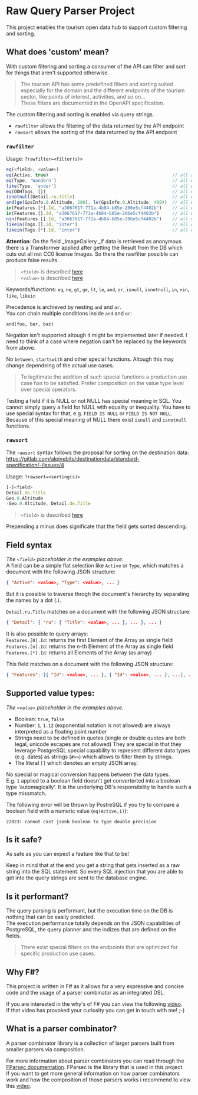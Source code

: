 <!--
SPDX-FileCopyrightText: NOI Techpark <digital@noi.bz.it>

SPDX-License-Identifier: CC0-1.0
-->

# Raw Query Parser Project

This project enables the tourism open data hub to support custom filtering and sorting.

## What does 'custom' mean?

With custom filtering and sorting a consumer of the API can filter and sort for things
that aren't supported otherwise.

> The tourism API has some predefined filters and sorting suited
> especially for the domain and the
> different endpoints of the tourism sector, like points of interest, activities, and
> so on...  
> These filters are documented in the OpenAPI specification.

The custom filtering and sorting is enabled via query strings.

- `rawfilter` allows the filtering of the data returned by the API endpoint
- `rawsort` allows the sorting of the data returned by the API endpoint

### `rawfilter`

Usage: `?rawfilter=<filter(s)>`

```javascript
eq(<field>, <value>)
eq(Active, true)                                               // all active entries
eq(Type, 'Wandern')                                            // all entries of type 'Wandern'
like(Type, 'ander')                                            // all entries of type like 'ander'
eq(ODHTags, [])                                                // all entries where Array ODHTags is empty
isnotnull(Detail.ru.Title)                                     // all entries with a russian title set
and(ge(GpsInfo.0.Altitude, 200), le(GpsInfo.0.Altitude, 400))  // all entries with an altitude between 200 and 400 meters
in(Features.[*].Id, "a3067617-771a-4b84-b85e-206e5cf4402b")    // all entries in an Array with a specific feature ID
in(Features.[].Id, "a3067617-771a-4b84-b85e-206e5cf4402b")     // all entries in an Array with a specific feature ID - alternative notation
nin(Features.[].Id, "a3067617-771a-4b84-b85e-206e5cf4402b")    // all entries which not have a specific feature ID in an Array 
likein(Tags.[].Id, "inter")                                    // all entries in an Array with a Tag Id like the passed value
likein(Tags.[*].Id, "inter")                                   // all entries in an Array with a Tag Id like the passed value - alternative notation
```

**Attention**: On the field _ImageGallery _if data is retrieved as anonymous there is a Transformer applied after getting the Result from the DB which cuts out all not CC0 license Images. So there the rawfilter possible can produce false results.  


> `<field>` is described [here](#Supported-value-types:)   
> `<value>` is described [here](#Field-syntax:)

Keywords/functions: `eq`, `ne`, `gt`, `ge`, `lt`, `le`, `and`, `or`, `isnull`, `isnotnull`, `in`, `nin`, `like`, `likein`

Precedence is archieved by nesting `and` and `or`.  
You can chain multiple conditions inside `and` and `or`:

```
and(foo, bar, baz)
```

Negation isn't supported altough it might be implemented later if needed. I need to think of a case where negation can't be replaced by the keywords from above. 

No `between`, `startswith` and other special functions. Altough this may change dependeing of the actual use cases.

> To legitimate the addition of such special functions a production use case has to be satisfied.
> Prefer composition on the value type level over special operators.

Testing a field if it is NULL or not NULL has special meaning in SQL. You cannot simply query a field for NULL with equality or inequality. You have to use special syntax for that, e.g. `FIELD IS NULL` or `FIELD IS NOT NULL`.    
Because of this special meaning of NULL there exist `isnull` and `isnotnull` functions.

### `rawsort`

The `rawsort` syntax follows the proposal for sorting on the destination data: https://gitlab.com/alpinebits/destinationdata/standard-specification/-/issues/4

Usage: `?rawsort=<sorting(s)>`

```javascript
[-]<field>
Detail.de.Title
Geo.0.Altitude
-Geo.0.Altitude, Detail.de.Title
```
> `<field>` is described [here](#Supported-value-types:)

Prepending a minus does significate that the field gets sorted descending.

## Field syntax

*The `<field>` placeholder in the examples above.*    
A field  can be a simple flat selection like `Active` or `Type`, which matches a document with the following JSON structure:

```json
{ "Active": <value>, "Type": <value>, ... }
```

But it is possible to traverse throgh the document's hierarchy by separating the names by a dot (.).

`Detail.ru.Title` matches on a document with the following JSON structure:

```json
{ "Detail": { "ru": { "Title": <value>, ... }, ... }, ... }
```

It is also possible to query arrays:   
`Features.[0].Id`: returns the first Element of the Array as single field  
`Features.[n].Id`: returns the n-th Element of the Array as single field  
`Features.[*].Id`: returns all Elements of the Array (as array)  
  
This field matches on a document with the following JSON structure:  
  
```json
{ "Features": [{ "Id": <value>, ... }, { "Id": <value>, ... }, ...], ... }
```

## Supported value types:

*The `<value>` placeholder in the examples above.*

- Boolean: `true`, `false`
- Number: `1`, `1.12` (exponential notation is not allowed) are always interpreted as a floating point number
- Strings need to be defined in quotes (single or double quotes are both legal, unicode escapes are not allowed) 
  They are special in that they leverage PostgreSQL special capability to represent different data types (e.g. dates) as strings (`#>>`) which allows to filter them by strings.
- The literal `[]` which denotes an empty JSON array.

No special or magical conversion happens between the data types.    
E.g. `1` applied to a boolean field doesn't get converterted into a boolean type 'automagically'. It is the underlying DB's responsibility to handle such a type missmatch.

The following error will be thrown by PostreSQL if you try to compare a boolean field with a numeric value (`eq(Active,1)`):

```
22023: cannot cast jsonb boolean to type double precision
```

## Is it safe?

As safe as you can expect a feature like that to be!

Keep in mind that at the end you get a string that gets inserted as a raw string into the SQL statement. So every SQL injection that you are able to get into the query strings are sent to the database engine.

## Is it performant?

The query parsing is performant, but the execution time on the DB is nothing that can be easily predicted.    
The execution performance totally depends on the JSON capabilities of PostgreSQL, the query planner and the indizes that are defined on the fields.

> There exist special filters on the endpoints that are optimized for specific production use cases.

## Why F#?

This project is written in F# as it allows for a very expressive and concise code and the usage of a parser combinator as an integrated DSL.

If you are interested in the why's of F# you can view the following [video](https://www.youtube.com/watch?v=_q_7-fEEH10).  
If that video has provoked your curiosity you can get in touch with me! ;-)

## What is a parser combinator?

A parser combinator library is a collection of larger parsers built from smaller parsers via composition.

For more information about parser combinators you can read through the [FParsec documentation](https://www.quanttec.com/fparsec/). FParsec is the library that is used in this project.    
If you want to get more general information on how parser combinators work and how
the composition of those parsers works i recommend to view this [video](https://www.youtube.com/watch?v=RDalzi7mhdY).
